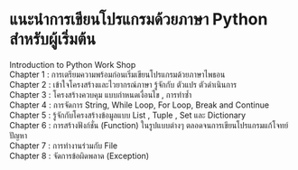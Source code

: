 # แนะนำการเขียนโปรแกรมด้วยภาษา Python สำหรับผู้เริ่มต้น    
Introduction to Python Work Shop  
Chapter 1 : การเตรียมความพร้อมก่อนเริ่มเขียนโปรแกรมด้วยภาษาไพธอน  
Chapter 2 : เข้าใจโครงสร้างและไวยากรณ์ภาษา รู้จักกับ ตัวแปร ตัวดำเนินการ  
Chapter 3 : โครงสร้างควบคุม แบบกำหนดเงื่อนไข , การทำซ้ำ  
Chapter 4 : การจัดการ String, While Loop, For Loop, Break and Continue  
Chapter 5 : รู้จักกับโครงสร้างข้อมูลแบบ List , Tuple , Set และ Dictionary  
Chapter 6 : การสร้างฟังก์ชั่น (Function) ในรูปแบบต่างๆ ตลอดจนการเขียนโปรแกรมแก้โจทย์ปัญหา   
Chapter 7 : การทำงานร่วมกับ File  
Chapter 8 : จัดการข้อผิดพลาด (Exception)  

